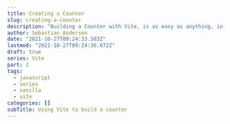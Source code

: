 ```yaml
---
title: Creating a Counter
slug: creating-a-counter
description: "Building a Counter with Vite, is as easy as anything, in the world."
author: Sebastian Andersen
date: "2021-10-27T09:24:33.503Z"
lastmod: "2021-10-27T09:24:36.072Z"
draft: true
series: Vite
part: 2
tags:
  - javascript
  - series
  - vanilla
  - vite
categories: []
subTitle: Using Vite to build a counter
---
```

